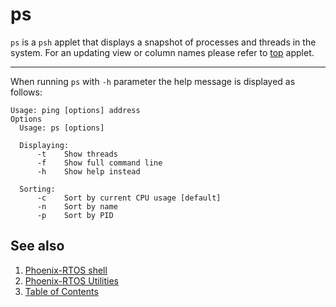 # ps

`ps` is a `psh` applet that displays a snapshot of processes and threads in the system. For an updating view or column
names please refer to [top](top.md) applet.

---
When running `ps` with `-h` parameter the help message is displayed as follows:

```text
Usage: ping [options] address
Options
  Usage: ps [options]

  Displaying:
      -t    Show threads
      -f    Show full command line
      -h    Show help instead
  
  Sorting:
      -c    Sort by current CPU usage [default]
      -n    Sort by name
      -p    Sort by PID
```

## See also

1. [Phoenix-RTOS shell](psh.md)
2. [Phoenix-RTOS Utilities](../README.md)
3. [Table of Contents](../../README.md)
